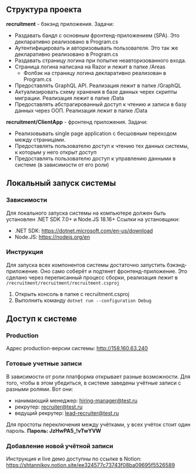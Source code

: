 ## Структура проекта

<b>recruitment</b> - бэкэнд приложения. Задачи:

- Раздавать бандл с основным фронтенд-приложением (SPA). Это декларативно реализовано в Program.cs
- Аутентифицировать и авторизовывать пользователя. Это так же декларативно реализовано в Program.cs
- Раздавать страницу логина при попытке неавторизованного входа.
- Страница логина написана на Razor и лежит в папке /Areas
  - Фолбэк на страницу логина декларативно реализован в Program.cs
- Предоставлять GraphQL API. Реализация лежит в папке /GraphQL
- Актуализировать схему хранения в базе данных черех скрипты миграции. Реализация лежит в папке /Data
- Предоставлять абстрагированный доступ к чтению и записи в базу данных через ООП. Реализация лежит в папке /Data

<b>recruitment/ClientApp</b> - фронтенд приложения. Задачи:
- Реализовывать single page application с бесшовным переходом между страницами.
- Предоставлять пользователю доступ к чтению тех данных системы, к которым у него открыт доступ
- Предоставлять пользователю доступ к управлению данными в системе (в зависимости от его роли)

## Локальный запуск системы

### Зависимости

Для локального запуска системы на компьютере должен быть установлен .NET SDK 7.0+ и Node.JS 18.16+
Ссылки на установщики:
- .NET SDK: https://dotnet.microsoft.com/en-us/download
- Node.JS: https://nodejs.org/en

### Инструкция

Для запуска всех компонентов системы достаточно запустить бэкэнд-приложение. Оно само соберёт и подтянет фронтенд-приложение. Это сделано через переписанный процесс сборки, реализация лежит в `/recruitment/recruitment/recruitment.csproj`

1. Открыть консоль в папке с recruitment.csproj
2. Выполнить команду `dotnet run --configuration Debug`

## Доступ к системе

### Production

Адрес production-версии системы: http://158.160.63.240

### Готовые учетные записи

В зависимости от роли платформа открывает разные возможности. Для того, чтобы в этом убедиться, в системе заведены учётные записи с разными ролями. Вот они:

- нанимающий менеджер: hiring-manager@test.ru
- рекрутер: recruiter@test.ru
- ведущий рекрутер: lead-recruiter@test.ru

Для простоты переключения между учётками, у всех учёток стоит один пароль.
<b>Пароль: JzHwPA5_!vTwYVW</b>

### Добавление новой учётной записи

Инструкция и live демо доступны по ссылке в Notion: https://shtannikov.notion.site/ee324577c73743f08ba09695f5526589